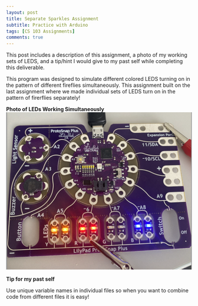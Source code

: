 ```yaml
---
layout: post
title: Separate Sparkles Assignment 
subtitle: Practice with Arduino
tags: [CS 103 Assignments]
comments: true
---
```


This post includes a description of this assignment, a photo of my working sets of LEDS, and a tip/hint I would give to my past self while completing this deliverable. 
 
This program was designed to simulate different colored LEDS turning on in the pattern of different fireflies simultaneously. This assignment built on the last assignment where we made individual sets of LEDS turn on in the pattern of firerflies separately!  


**Photo of LEDs Working Simultaneously**
![Sparkles](https://github.com/iangdp/iangdp.github.io/blob/master/assets/img/Screen%20Shot%202023-03-16%20at%204.28.02%20PM.png?raw=true)


**Tip for my past self**

Use unique variable names in individual files so when you want to combine code from different files it is easy! 


